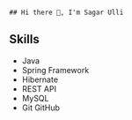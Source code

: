                                                                              ## Hi there 👋, I'm Sagar Ulli

## Skills 
- Java
- Spring Framework
- Hibernate
- REST API
- MySQL
- Git GitHub
